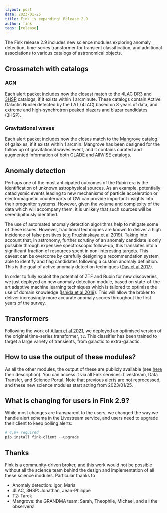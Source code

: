 ```yaml
---
layout: post
date: 2023-01-25
title: Fink is expanding! Release 2.9
author: fink
tags: [release]
---
```


The Fink release 2.9 includes new science modules exploring anomaly detection, time-series transformer for transient classification, and additional associations to various catalogs of astronomical objects.
<!--more-->

## Crossmatch with catalogs

### AGN

Each alert packet includes now the closest match to the [4LAC DR3](https://fermi.gsfc.nasa.gov/ssc/data/access/lat/4LACDR3/) and [3HSP](https://www.ssdc.asi.it/3hsp/) catalogs, if it exists within 1 arcminute. These catalogs contain Active Galactic Nuclei detected by the LAT (4LAC) based on 8 years of data, and extreme and high-synchrotron peaked blazars and blazar candidates (3HSP).

### Gravitational waves

Each alert packet includes now the closes match to the [Mangrove](https://mangrove.lal.in2p3.fr) catalog of galaxies, if it exists within 1 arcmin. Mangrove has been designed for the follow up of gravitational waves event, and it contains curated and augmented information of both GLADE and AllWISE catalogs.

## Anomaly detection

Perhaps one of the most anticipated outcomes of the Rubin era is the identification of unknown astrophysical sources. As an example, potentially cataclysmic events leading to new mechanisms of particle acceleration or electromagnetic counterparts of GW can provide important insights into their progenitor systems. However, given the volume and complexity of the data which will accompany them, it is unlikely that such sources will be serendipitously identified.

The use of automated anomaly detection algorithms help to mitigate some of these issues. However, traditional techniques are known to deliver a high incidence of false positives (e.g [Pruzhinskaya et al 2019](https://arxiv.org/abs/1905.11516)). Taking into account that, in astronomy, further scrutiny of an anomaly candidate is only possible through expensive spectroscopic follow-up, this translates into a significant fraction of resources spent in non-interesting targets. This caveat can be overcome by carefully designing a recommendation system able to identify and flag candidates following a custom anomaly definition. This is the goal of active anomaly detection techniques ([Das et al 2017](https://arxiv.org/abs/1708.09441)).

In order to fully exploit the potential of ZTF and Rubin for new discoveries, we just deployed an new anomaly detection module, based on state-of-the-art adaptive machine learning techniques which is tailored to optimise the use of domain knowledge ([Ishida et al 2019](https://arxiv.org/abs/1909.13260)). This will allow the broker to deliver increasingly more accurate anomaly scores throughout the first years of the survey.

## Transformers

Following the work of [Allam et al 2021](https://arxiv.org/abs/2105.06178), we deployed an optimised version of the original time-series transformer, `t2`. This classifier has been trained to target a large variety of transients, from galactic to extra-galactic.

## How to use the output of these modules?

As all the other modules, the output of these are publicly available (see [here](https://fink-broker.readthedocs.io/en/latest/science/added_values/) their description). You can access it via all Fink services: Livestream, Data Transfer, and Science Portal. Note that previous alerts are not reprocessed, and these new science modules start acting from 2023/01/25.

## What is changing for users in Fink 2.9?

While most changes are transparent to the users, we changed the way we handle alert schema in the Livestream service, and users need to upgrade their client to keep polling alerts:

```python
# 4.0+ required
pip install fink-client --upgrade
```

## Thanks

Fink is a community-driven broker, and this work would not be possible without all the science team behind the design and implementation of all these science modules. Particular thanks to
- Anomaly detection: Igor, Maria
- 4LAC, 3HSP: Jonathan, Jean-Philippe
- T2: Tarek
- Mangrove: the GRANDMA team: Sarah, Theophile, Michael, and all the observers!